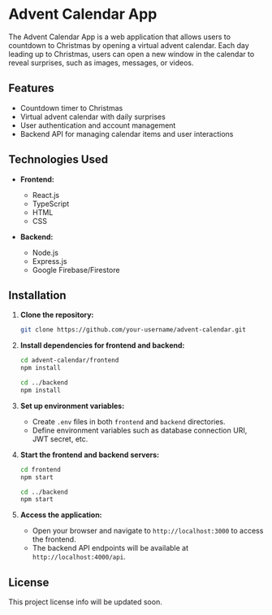 # Advent Calendar App

The Advent Calendar App is a web application that allows users to countdown to Christmas by opening a virtual advent calendar. Each day leading up to Christmas, users can open a new window in the calendar to reveal surprises, such as images, messages, or videos.

## Features

- Countdown timer to Christmas
- Virtual advent calendar with daily surprises
- User authentication and account management
- Backend API for managing calendar items and user interactions

## Technologies Used

- **Frontend:**
  - React.js
  - TypeScript
  - HTML
  - CSS

- **Backend:**
  - Node.js
  - Express.js
  - Google Firebase/Firestore
  
## Installation

1. **Clone the repository:**

    ```bash
    git clone https://github.com/your-username/advent-calendar.git
    ```

2. **Install dependencies for frontend and backend:**

    ```bash
    cd advent-calendar/frontend
    npm install

    cd ../backend
    npm install
    ```

3. **Set up environment variables:**
   - Create `.env` files in both `frontend` and `backend` directories.
   - Define environment variables such as database connection URI, JWT secret, etc.

4. **Start the frontend and backend servers:**

    ```bash
    cd frontend
    npm start

    cd ../backend
    npm start
    ```

5. **Access the application:**
   - Open your browser and navigate to `http://localhost:3000` to access the frontend.
   - The backend API endpoints will be available at `http://localhost:4000/api`.

## License

This project license info will be updated soon.
